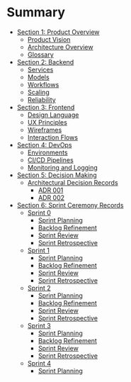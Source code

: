 # Summary

- [Section 1: Product Overview](./section-01_product-overview/chapter-00_section-header.md)
  - [Product Vision](./section-01_product-overview/chapter-01_vision.md)
  - [Architecture Overview](./section-01_product-overview/chapter-02_architecture-overview.md)
  - [Glossary](./section-01_product-overview/chapter-03_glossary.md)
- [Section 2: Backend]()
  - [Services]()
  - [Models]()
  - [ Workflows]()
  - [Scaling]()
  - [Reliability]()
- [Section 3: Frontend]()
  - [Design Language]()
  - [UX Principles]()
  - [Wireframes]()
  - [Interaction Flows]()
- [Section 4: DevOps]()
  - [Environments]()
  - [CI/CD Pipelines]()
  - [Monitoring and Logging]()
- [Section 5: Decision Making](./section-05_decision-making/chapter-00_section-header.md)
  - [Architectural Decision Records](./section-05_decision-making/chapter-01_architectural-decision-records.md)
    - [ADR 001](./section-05_decision-making/chapter-01a_adr-001.md)
    - [ADR 002](./section-05_decision-making/chapter-01b_adr-002.md)
- [Section 6: Sprint Ceremony Records](./section-06_sprint-ceremony-records/chapter-00_section-header.md)
  - [Sprint 0]()
    - [Sprint Planning](./section-06_sprint-ceremony-records/sprint-00/01-sprint-planning.md)
    - [Backlog Refinement](./section-06_sprint-ceremony-records/sprint-00/02-backlog-refinement.md)
    - [Sprint Review](./section-06_sprint-ceremony-records/sprint-00/03-sprint-review.md)
    - [Sprint Retrospective](./section-06_sprint-ceremony-records/sprint-00/04-sprint-retro.md)
  - [Sprint 1]()
    - [Sprint Planning](./section-06_sprint-ceremony-records/sprint-01/01-sprint-planning.md)
    - [Backlog Refinement](./section-06_sprint-ceremony-records/sprint-01/02-backlog-refinement.md)
    - [Sprint Review](./section-06_sprint-ceremony-records/sprint-01/03-sprint-review.md)
    - [Sprint Retrospective](./section-06_sprint-ceremony-records/sprint-01/04-sprint-retro.md)
  - [Sprint 2]()
    - [Sprint Planning](./section-06_sprint-ceremony-records/sprint-02/01-sprint-planning.md)
    - [Backlog Refinement](./section-06_sprint-ceremony-records/sprint-02/02-backlog-refinement.md)
    - [Sprint Review](./section-06_sprint-ceremony-records/sprint-02/03-sprint-review.md)
    - [Sprint Retrospective](./section-06_sprint-ceremony-records/sprint-02/04-sprint-retro.md)
  - [Sprint 3]()
    - [Sprint Planning](./section-06_sprint-ceremony-records/sprint-03/01-sprint-planning.md)
    - [Backlog Refinement](./section-06_sprint-ceremony-records/sprint-03/02-backlog-refinement.md)
    - [Sprint Review](./section-06_sprint-ceremony-records/sprint-03/03-sprint-review.md)
    - [Sprint Retrospective](./section-06_sprint-ceremony-records/sprint-03/04-sprint-retro.md)
  - [Sprint 4]()
    - [Sprint Planning](./section-06_sprint-ceremony-records/sprint-04/01-sprint-planning.md)
